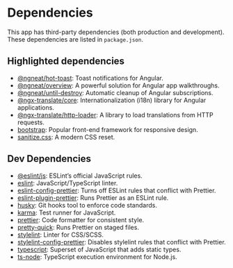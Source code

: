 # Dependencies

This app has third-party dependencies (both production and development). These dependencies are listed in `package.json`.

## Highlighted dependencies

- [@ngneat/hot-toast](https://github.com/ngneat/hot-toast): Toast notifications for Angular.
- [@ngneat/overview](https://github.com/ngneat/overview): A powerful solution for Angular app walkthroughs.
- [@ngneat/until-destroy](https://github.com/ngneat/until-destroy): Automatic cleanup of Angular subscriptions.
- [@ngx-translate/core](https://www.npmjs.com/package/@ngx-translate/core): Internationalization (i18n) library for Angular applications.
- [@ngx-translate/http-loader](https://www.npmjs.com/package/@ngx-translate/http-loader): A library to load translations from HTTP requests.
- [bootstrap](https://www.npmjs.com/package/bootstrap): Popular front-end framework for responsive design.
- [sanitize.css](https://github.com/csstools/sanitize.css): A modern CSS reset.


## Dev Dependencies

- [@eslint/js](https://www.npmjs.com/package/@eslint/js): ESLint’s official JavaScript rules.
- [eslint](https://www.npmjs.com/package/eslint): JavaScript/TypeScript linter.
- [eslint-config-prettier](https://github.com/prettier/eslint-config-prettier): Turns off ESLint rules that conflict with Prettier.
- [eslint-plugin-prettier](https://github.com/prettier/eslint-plugin-prettier): Runs Prettier as an ESLint rule.
- [husky](https://www.npmjs.com/package/husky): Git hooks tool to enforce code standards.
- [karma](https://www.npmjs.com/package/karma): Test runner for JavaScript.
- [prettier](https://www.npmjs.com/package/prettier): Code formatter for consistent style.
- [pretty-quick](https://www.npmjs.com/package/pretty-quick): Runs Prettier on staged files.
- [stylelint](https://www.npmjs.com/package/stylelint): Linter for CSS/SCSS.
- [stylelint-config-prettier](https://github.com/prettier/stylelint-config-prettier): Disables stylelint rules that conflict with Prettier.
- [typescript](https://www.npmjs.com/package/typescript): Superset of JavaScript that adds static types.
- [ts-node](https://www.npmjs.com/package/ts-node): TypeScript execution environment for Node.js.
